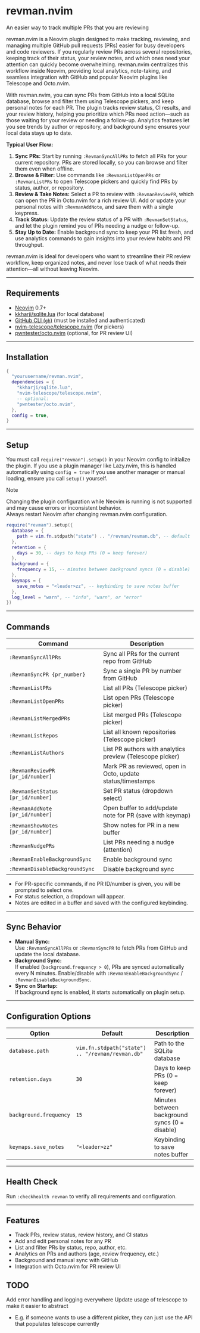 # revman.nvim

An easier way to track multiple PRs that you are reviewing

revman.nvim is a Neovim plugin designed to make tracking, reviewing, and managing multiple GitHub pull requests (PRs) easier for busy developers and code reviewers. If you regularly review PRs across several repositories, keeping track of their status, your review notes, and which ones need your attention can quickly become overwhelming. revman.nvim centralizes this workflow inside Neovim, providing local analytics, note-taking, and seamless integration with GitHub and popular Neovim plugins like Telescope and Octo.nvim.

With revman.nvim, you can sync PRs from GitHub into a local SQLite database, browse and filter them using Telescope pickers, and keep personal notes for each PR. The plugin tracks review status, CI results, and your review history, helping you prioritize which PRs need action—such as those waiting for your review or needing a follow-up. Analytics features let you see trends by author or repository, and background sync ensures your local data stays up to date.

**Typical User Flow:**

1. **Sync PRs:** Start by running `:RevmanSyncAllPRs` to fetch all PRs for your current repository. PRs are stored locally, so you can browse and filter them even when offline.
2. **Browse & Filter:** Use commands like `:RevmanListOpenPRs` or `:RevmanListPRs` to open Telescope pickers and quickly find PRs by status, author, or repository.
3. **Review & Take Notes:** Select a PR to review with `:RevmanReviewPR`, which can open the PR in Octo.nvim for a rich review UI. Add or update your personal notes with `:RevmanAddNote`, and save them with a single keypress.
4. **Track Status:** Update the review status of a PR with `:RevmanSetStatus`, and let the plugin remind you of PRs needing a nudge or follow-up.
5. **Stay Up to Date:** Enable background sync to keep your PR list fresh, and use analytics commands to gain insights into your review habits and PR throughput.

revman.nvim is ideal for developers who want to streamline their PR review workflow, keep organized notes, and never lose track of what needs their attention—all without leaving Neovim.

---

## Requirements

- [Neovim](https://neovim.io/) 0.7+
- [kkharji/sqlite.lua](https://github.com/kkharji/sqlite.lua) (for local database)
- [GitHub CLI (`gh`)](https://cli.github.com/) (must be installed and authenticated)
- [nvim-telescope/telescope.nvim](https://github.com/nvim-telescope/telescope.nvim) (for pickers)
- [pwntester/octo.nvim](https://github.com/pwntester/octo.nvim) (optional, for PR review UI)

---

## Installation

```lua
{
  "yourusername/revman.nvim",
  dependencies = {
    "kkharji/sqlite.lua",
    "nvim-telescope/telescope.nvim",
    -- optional:
    "pwntester/octo.nvim",
  },
  config = true,
}
```

---

## Setup

You must call `require("revman").setup()` in your Neovim config to initialize the plugin.
If you use a plugin manager like Lazy.nvim, this is handled automatically using `config = true`
If you use another manager or manual loading, ensure you call `setup()` yourself.

> [!note]
> Changing the plugin configuration while Neovim is running is not supported and may cause errors or inconsistent behavior.  
> Always restart Neovim after changing revman.nvim configuration.


```lua
require("revman").setup({
  database = {
    path = vim.fn.stdpath("state") .. "/revman/revman.db", -- default
  },
  retention = {
    days = 30, -- days to keep PRs (0 = keep forever)
  },
  background = {
    frequency = 15, -- minutes between background syncs (0 = disable)
  },
  keymaps = {
    save_notes = "<leader>zz", -- keybinding to save notes buffer
  },
  log_level = "warn", -- "info", "warn", or "error"
})
```

---

## Commands

| Command                        | Description                                                      |
|--------------------------------|------------------------------------------------------------------|
| `:RevmanSyncAllPRs`            | Sync all PRs for the current repo from GitHub                    |
| `:RevmanSyncPR {pr_number}`    | Sync a single PR by number from GitHub                           |
| `:RevmanListPRs`               | List all PRs (Telescope picker)                                  |
| `:RevmanListOpenPRs`           | List open PRs (Telescope picker)                                 |
| `:RevmanListMergedPRs`         | List merged PRs (Telescope picker)                               |
| `:RevmanListRepos`             | List all known repositories (Telescope picker)                   |
| `:RevmanListAuthors`           | List PR authors with analytics preview (Telescope picker)        |
| `:RevmanReviewPR [pr_id/number]` | Mark PR as reviewed, open in Octo, update status/timestamps   |
| `:RevmanSetStatus [pr_id/number]` | Set PR status (dropdown select)                              |
| `:RevmanAddNote [pr_id/number]`   | Open buffer to add/update note for PR (save with keymap)      |
| `:RevmanShowNotes [pr_id/number]` | Show notes for PR in a new buffer                             |
| `:RevmanNudgePRs`              | List PRs needing a nudge (attention)                             |
| `:RevmanEnableBackgroundSync`  | Enable background sync                                           |
| `:RevmanDisableBackgroundSync` | Disable background sync                                          |

- For PR-specific commands, if no PR ID/number is given, you will be prompted to select one.
- For status selection, a dropdown will appear.
- Notes are edited in a buffer and saved with the configured keybinding.

---

## Sync Behavior

- **Manual Sync:**  
  Use `:RevmanSyncAllPRs` or `:RevmanSyncPR` to fetch PRs from GitHub and update the local database.
- **Background Sync:**  
  If enabled (`background.frequency > 0`), PRs are synced automatically every N minutes.
  Enable/disable with `:RevmanEnableBackgroundSync` / `:RevmanDisableBackgroundSync`.
- **Sync on Startup:**  
  If background sync is enabled, it starts automatically on plugin setup.

---

## Configuration Options

| Option                        | Default                                      | Description                          |
|-------------------------------|----------------------------------------------|--------------------------------------|
| `database.path`               | `vim.fn.stdpath("state") .. "/revman/revman.db"` | Path to the SQLite database      |
| `retention.days`              | `30`                                         | Days to keep PRs (0 = keep forever)  |
| `background.frequency`        | `15`                                         | Minutes between background syncs (0 = disable) |
| `keymaps.save_notes`          | `"<leader>zz"`                               | Keybinding to save notes buffer      |

---

## Health Check

Run `:checkhealth revman` to verify all requirements and configuration.

---

## Features

- Track PRs, review status, review history, and CI status
- Add and edit personal notes for any PR
- List and filter PRs by status, repo, author, etc.
- Analytics on PRs and authors (age, review frequency, etc.)
- Background and manual sync with GitHub
- Integration with Octo.nvim for PR review UI

## TODO

Add error handling and logging everywhere
Update usage of telescope to make it easier to abstract
- E.g. if someone wants to use a different picker, they can just use the API that populates telescope currently
